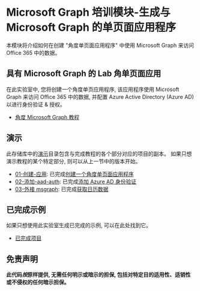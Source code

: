 # <a name="microsoft-graph-training-module---build-angular-single-page-apps-with-microsoft-graph"></a>Microsoft Graph 培训模块-生成与 Microsoft Graph 的单页面应用程序

本模块将介绍如何在创建 "角度单页面应用程序" 中使用 Microsoft Graph 来访问 Office 365 中的数据。

## <a name="lab---angular-single-page-apps-with-the-microsoft-graph"></a>具有 Microsoft Graph 的 Lab 角单页面应用

在此实验室中, 您将创建一个角度单页应用程序, 该应用程序使用 Microsoft Graph 来访问 Office 365 中的数据, 并配置 Azure Active Directory (Azure AD) 以进行身份验证 & 授权。

- [角度 Microsoft Graph 教程](https://docs.microsoft.com/graph/tutorials/angular)

## <a name="demos"></a>演示

此存储库中的[演示](demos)目录包含与完成教程的各个部分对应的项目的副本。 如果只想演示教程的某个特定部分, 则可以从上一节中的版本开始。

- [01-创建-应用](demos/01-create-app): 已完成[创建一个角度单页面应用程序](https://docs.microsoft.com/graph/tutorials/angular?tutorial-step=1)
- [02-添加-aad-auth](demos/02-add-aad-auth): 已完成[添加 Azure AD 身份验证](https://docs.microsoft.com/graph/tutorials/angular?tutorial-step=3)
- [03-外接 msgraph](demos/03-add-msgraph): 已完成[获取日历数据](https://docs.microsoft.com/graph/tutorials/angular?tutorial-step=4)

## <a name="completed-sample"></a>已完成示例

如果只想使用此实验室生成已完成的示例, 可以在此处找到它。

- [已完成项目](demos/03-add-msgraph)

## <a name="disclaimer"></a>免责声明

**此代码*按*原样提供, 无需任何明示或暗示的担保, 包括对特定目的适用性、适销性或不侵权的任何暗示担保。**